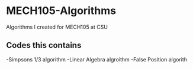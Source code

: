 # MECH105-Algorithms
Algorithms I created for MECH105 at CSU

## Codes this contains
-Simpsons 1/3 algorithm
-Linear Algebra algroithm
-False Position algorith

